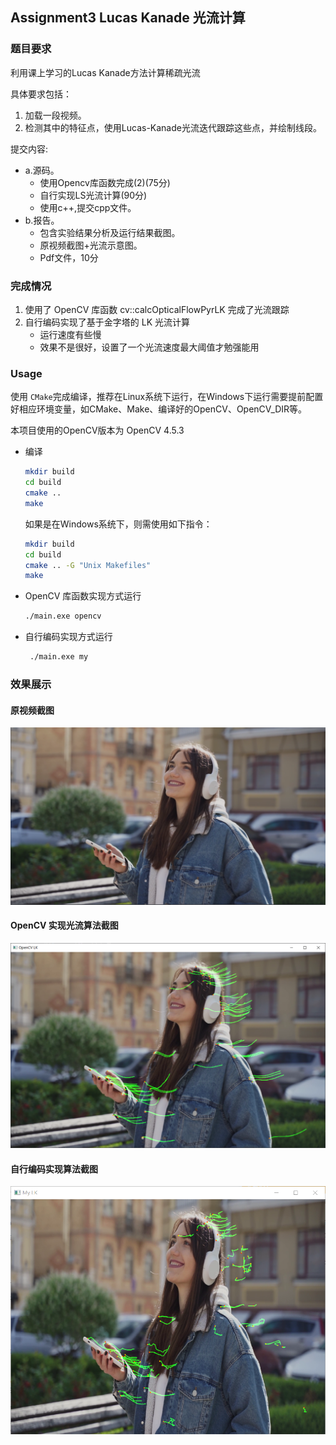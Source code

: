 ## Assignment3 Lucas Kanade  光流计算

### 题目要求

利用课上学习的Lucas Kanade方法计算稀疏光流

具体要求包括：

1. 加载一段视频。
2. 检测其中的特征点，使用Lucas-Kanade光流迭代跟踪这些点，并绘制线段。

提交内容:

+ a.源码。
  + 使用Opencv库函数完成(2)(75分)
  + 自行实现LS光流计算(90分)
  + 使用c++,提交cpp文件。
+ b.报告。
  + 包含实验结果分析及运行结果截图。
  + 原视频截图+光流示意图。
  + Pdf文件，10分

### 完成情况

1. 使用了 OpenCV 库函数 cv::calcOpticalFlowPyrLK 完成了光流跟踪
2. 自行编码实现了基于金字塔的 LK 光流计算
   + 运行速度有些慢
   + 效果不是很好，设置了一个光流速度最大阈值才勉强能用

### Usage

使用 `CMake`完成编译，推荐在Linux系统下运行，在Windows下运行需要提前配置好相应环境变量，如CMake、Make、编译好的OpenCV、OpenCV_DIR等。

本项目使用的OpenCV版本为 OpenCV 4.5.3

+ 编译

  ```bash
  mkdir build
  cd build
  cmake ..
  make
  ```

  如果是在Windows系统下，则需使用如下指令：

  ```bash
  mkdir build
  cd build
  cmake .. -G "Unix Makefiles"
  make
  ```

+ OpenCV 库函数实现方式运行

  ```bash
  ./main.exe opencv
  ```

+ 自行编码实现方式运行
     ```bash
      ./main.exe my
     ```

### 效果展示

#### 原视频截图

<img src="assets/raw.png" alt="image-20230305201053547" style="zoom:50%;" />

#### OpenCV 实现光流算法截图

<img src="assets/opencv1.png" alt="image-20230305201053547" style="zoom:50%;" />

#### 自行编码实现算法截图

<img src="assets/mylk.png" alt="image-20230305201053547" style="zoom:70%;" />
